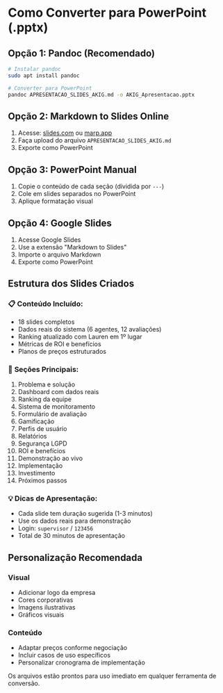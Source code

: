 # Como Converter para PowerPoint (.pptx)

## Opção 1: Pandoc (Recomendado)
```bash
# Instalar pandoc
sudo apt install pandoc

# Converter para PowerPoint
pandoc APRESENTACAO_SLIDES_AKIG.md -o AKIG_Apresentacao.pptx
```

## Opção 2: Markdown to Slides Online
1. Acesse: [slides.com](https://slides.com) ou [marp.app](https://marp.app)
2. Faça upload do arquivo `APRESENTACAO_SLIDES_AKIG.md`
3. Exporte como PowerPoint

## Opção 3: PowerPoint Manual
1. Copie o conteúdo de cada seção (dividida por `---`)
2. Cole em slides separados no PowerPoint
3. Aplique formatação visual

## Opção 4: Google Slides
1. Acesse Google Slides
2. Use a extensão "Markdown to Slides"
3. Importe o arquivo Markdown
4. Exporte como PowerPoint

## Estrutura dos Slides Criados

### 📋 **Conteúdo Incluído:**
- 18 slides completos
- Dados reais do sistema (6 agentes, 12 avaliações)
- Ranking atualizado com Lauren em 1º lugar
- Métricas de ROI e benefícios
- Planos de preços estruturados

### 🎯 **Seções Principais:**
1. Problema e solução
2. Dashboard com dados reais
3. Ranking da equipe
4. Sistema de monitoramento
5. Formulário de avaliação
6. Gamificação
7. Perfis de usuário
8. Relatórios
9. Segurança LGPD
10. ROI e benefícios
11. Demonstração ao vivo
12. Implementação
13. Investimento
14. Próximos passos

### 💡 **Dicas de Apresentação:**
- Cada slide tem duração sugerida (1-3 minutos)
- Use os dados reais para demonstração
- Login: `supervisor` / `123456`
- Total de 30 minutos de apresentação

## Personalização Recomendada

### Visual
- Adicionar logo da empresa
- Cores corporativas
- Imagens ilustrativas
- Gráficos visuais

### Conteúdo
- Adaptar preços conforme negociação
- Incluir casos de uso específicos
- Personalizar cronograma de implementação

Os arquivos estão prontos para uso imediato em qualquer ferramenta de conversão.